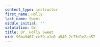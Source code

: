 ```yaml
---
content_type: instructor
first_name: Holly
last_name: Sweet
middle_initial: ''
salutation: Dr.
title: Dr. Holly Sweet
uid: 96ba9467-ce39-a1e0-a540-2c73d1e2ab57
---
```

